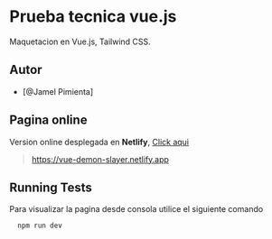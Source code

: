 
# Prueba tecnica vue.js

Maquetacion en Vue.js, Tailwind CSS.



## Autor

- [@Jamel Pimienta]

## Pagina online

Version online desplegada en **Netlify**,  [Click aqui](https://vue-demon-slayer.netlify.app)

> https://vue-demon-slayer.netlify.app


## Running Tests

Para visualizar la pagina desde consola utilice el siguiente comando

```bash
  npm run dev
```


